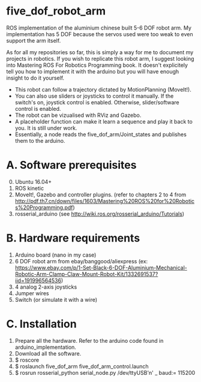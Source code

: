 # five_dof_robot_arm
ROS implementation of the aluminium chinese built 5-6 DOF robot arm. My implementation has 5 DOF because the servos used were too weak to even support the arm itself.

As for all my repositories so far, this is simply a way for me to document my projects in robotics. If you wish to replicate this robot arm, I suggest looking into Mastering ROS For Robotics Programming book. It doesn't explicitely tell you how to implement it with the arduino but you will have enough insight to do it yourself.

- This robot can follow a trajectory dictated by MotionPlanning (MoveIt!). 
- You can also use sliders or joysticks to control it manually. If the switch's on, joystick control is enabled. Otherwise, slider/software control is enabled.
- The robot can be vizualised with RViz and Gazebo. 
- A placeholder function can make it learn a sequence and play it back to you. It is still under work. 
- Essentially, a node reads the five_dof_arm/Joint_states and publishes them to the arduino.

# A. Software prerequisites
  0. Ubuntu 16.04+
  1. ROS kinetic
  2. MoveIt!, Gazebo and controller plugins. (refer to chapters 2 to 4 from  http://pdf.th7.cn/down/files/1603/Mastering%20ROS%20for%20Robotics%20Programming.pdf)
  3. rosserial_arduino (see http://wiki.ros.org/rosserial_arduino/Tutorials)
  
# B. Hardware requirements
  1. Arduino board (nano in my case)
  2. 6 DOF robot arm from ebay/banggood/aliexpress (ex: https://www.ebay.com/p/1-Set-Black-6-DOF-Aluminium-Mechanical-Robotic-Arm-Clamp-Claw-Mount-Robot-Kit/1332691537?iid=191996564536)
  3. 4 analog 2-axis joysticks
  4. Jumper wires
  5. Switch (or simulate it with a wire)
  
# C. Installation
  1. Prepare all the hardware. Refer to the arduino code found in arduino_implementation.
  2. Download all the software.
  3. $ roscore
  4. $ roslaunch five_dof_arm five_dof_arm_control.launch
  5. $ rosrun rosserial_python serial_node.py /dev/ttyUSB'n' _ baud:= 115200

